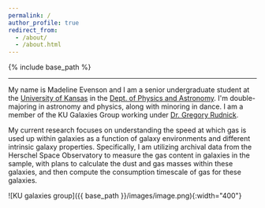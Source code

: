 ```yaml
---
permalink: /
author_profile: true
redirect_from: 
  - /about/
  - /about.html
---
```


{% include base_path %}

---------

My name is Madeline Evenson and I am a senior undergraduate student at the [University of Kansas](https://www.ku.edu) in the [Dept. of Physics and Astronomy](https://physics.ku.edu). I'm double-majoring in astronomy and physics, along with minoring in dance. I am a member of the KU Galaxies Group working under [Dr. Gregory Rudnick](https://rudnick.ku.edu).

My current research focuses on understanding the speed at which gas is used up within galaxies as a function of galaxy environments and different intrinsic galaxy properties. Specifically, I am utilizing archival data from the Herschel Space Observatory to measure the gas content in galaxies in the sample, with plans to calculate the dust and gas masses within these galaxies, and then compute the consumption timescale of gas for these galaxies.

![KU galaxies group]({{ base_path }}/images/image.png){:width="400"}
